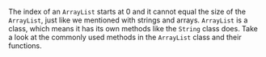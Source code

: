 The index of an `ArrayList` starts at 0 and it cannot equal the size of the `ArrayList`, just like we mentioned with strings and arrays. `ArrayList` is a class, which means it has its own methods like the `String` class does. Take a look at the commonly used methods in the `ArrayList` class and their functions.

